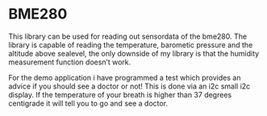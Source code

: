 # BME280
This library can be used
for reading out
sensordata of the bme280.
The library is capable of 
reading the temperature,
barometic pressure and
the altitude above 
sealevel, the only 
downside of my library is 
that the humidity measurement function 
doesn’t work.

For the demo application i have programmed
a test which provides an advice if you should
see a doctor or not! This is done via an i2c 
small i2c display. If the temperature of your 
breath is higher than 37 degrees centigrade
it will tell you to go and 
see a doctor. 
